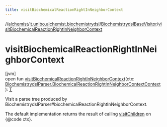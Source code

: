 ```yaml
---
title: visitBiochemicalReactionRightInNeighborContext
---
```

//[alchemist](../../../index.html)/[it.unibo.alchemist.biochemistrydsl](../index.html)/[BiochemistrydslBaseVisitor](index.html)/[visitBiochemicalReactionRightInNeighborContext](visit-biochemical-reaction-right-in-neighbor-context.html)



# visitBiochemicalReactionRightInNeighborContext



[jvm]\
open fun [visitBiochemicalReactionRightInNeighborContext](visit-biochemical-reaction-right-in-neighbor-context.html)(ctx: [BiochemistrydslParser.BiochemicalReactionRightInNeighborContextContext](../-biochemistrydsl-parser/-biochemical-reaction-right-in-neighbor-context-context/index.html)): [T](../../it.unibo.alchemist.model.implementations.nodes/-abstract-node/index.html)



Visit a parse tree produced by BiochemistrydslParser#biochemicalReactionRightInNeighborContext. 



The default implementation returns the result of calling [visitChildren](index.html#668592954%2FFunctions%2F-134779887) on {@code ctx}.




